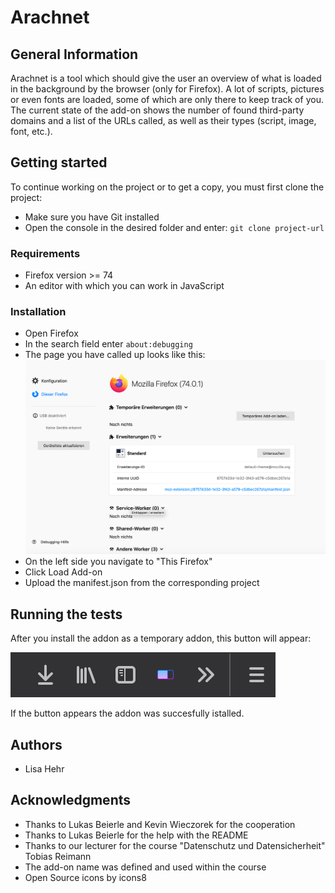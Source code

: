 # Arachnet


## General Information

Arachnet is a tool which should give the user an overview of 
what is loaded in the background by the browser (only for Firefox). 
A lot of scripts, pictures or even fonts are loaded, some of which are only 
there to keep track of you. <br>
The current state of the add-on shows the number of found third-party 
domains and a list of the URLs called, as well as their types (script, image, font, etc.).


## Getting started 

To continue working on the project or to get a copy, you must first clone the project:

* Make sure you have Git installed 
* Open the console in the desired folder and enter: `git clone project-url`


### Requirements

* Firefox version >= 74 
* An editor with which you can work in JavaScript 



### Installation

* Open Firefox 
* In the search field enter `about:debugging`
* The page you have called up looks like this:
![bild](icons/bild1.png)
* On the left side you navigate to "This Firefox" 
* Click Load Add-on 
* Upload the manifest.json from the corresponding project 


## Running the tests

After you install the addon as a temporary addon, this button will appear:

![bild](icons/Bild2.png)

If the button appears the addon was succesfully istalled.

## Authors 

* Lisa Hehr


## Acknowledgments

* Thanks to Lukas Beierle and Kevin Wieczorek for the cooperation
* Thanks to Lukas Beierle for the help with the README
* Thanks to our lecturer for the course "Datenschutz und Datensicherheit" Tobias Reimann
* The add-on name was defined and used within the course
* Open Source icons by icons8 
